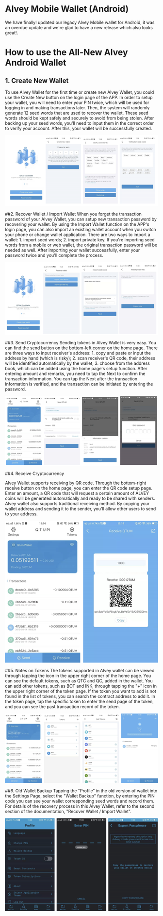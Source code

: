 # Alvey Mobile Wallet (Android)

We have finally! updated our legacy Alvey Mobile wallet for Android, it was an overdue update and we're glad to have a new release which also looks great!.



# How to use the All-New Alvey Android Wallet

## 1. Create New Wallet
To use Alvey Wallet for the first time or create new Alvey Wallet, you could use the Create New button on the login page of the APP. In order to setup your wallet, you will need to enter your PIN twice, which will be used for logging in and making transactions later. Then, the system will randomly generate 12 seed words that are used to recover the wallet. These seed words should be kept safely and securely to avoid from being stolen. After backing up your seed words, you'll need to input them in the correct order to verify your account. After this, your wallet will be successfully created.

![](en1.png)

##2. Recover Wallet / Import Wallet
When you forget the transaction password of your Alvey Wallet, you can setup new transaction password by recovering your wallet. By using the Import Wallet function on the APP's login page, you can also import an existing wallet account when you switch your phone or change wallet application. There are two ways to import a wallet: 1. import seed words; 2. import private key. If you're importing seed words from a mobile or web wallet, the original transaction password will be needed as well. After importing your wallet successfully, enter your password twice and you'll complete the process.

![](en2.png)

##3. Send Cryptocurrency
Sending tokens in Alvey Wallet is very easy. You can find the send button on the bottom-left corner on the home page. There are three ways to input receiver's address: 1. copy and paste or input the address by hand (which is risky); 2. scan receiver's QR code, their address will be identified automatically by the wallet; 3. choose from the address book, which can be added using the home page's setup function. After entering amount and remarks, you need to tap the Next to confirm the transaction information. You can tap the Next after the transaction information is verified, and the transaction can be initiated by entering the password.

![](en3.png)

##4. Receive Cryptocurrency

Alvey Wallet supports receiving by QR code. Through the bottom-right receive button on the home page, you can enter the QR code setup page. Enter an amount, a QR code that will request a certain amount of ALVEY coins will be generated automatically and ready to be shared with senders. Alvey wallet also supports traditional receiving method. By copying your wallet address and sending it to the sender, you'll allow other users to send to your address.

![](en4.png)

##5. Notes on Tokens
The tokens supported in Alvey wallet can be viewed through tapping the icon in the upper right corner of the home page. You can see the default tokens, such as QTC and QC, added in the wallet. You can add other tokens, such as BOT and INK, through tapping the "+" icon in the upper right corner of the token page. If the token you want to add is not found in the list of tokens, you can search the contract address to add it. In the token page, tap the specific token to enter the send page of the token, and you can see the past transaction record of the token.

![](en5.png)

##6. Old Wallet Backup
Tapping the "Profile" in the old version of wallet into the Settings Page, select the "Wallet Backup" function, by entering the PIN code you can see your wallet corresponding seed words and record them. For details of the recovery process in this Alvey Wallet, refer to the second section of the documentation, "Recover Wallet / Import Wallet".

![](en6.png)

